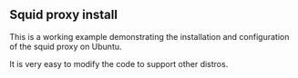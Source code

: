 ## Squid proxy install

This is a working example demonstrating the installation and configuration of the
squid proxy on Ubuntu.

It is very easy to modify the code to support other distros.

